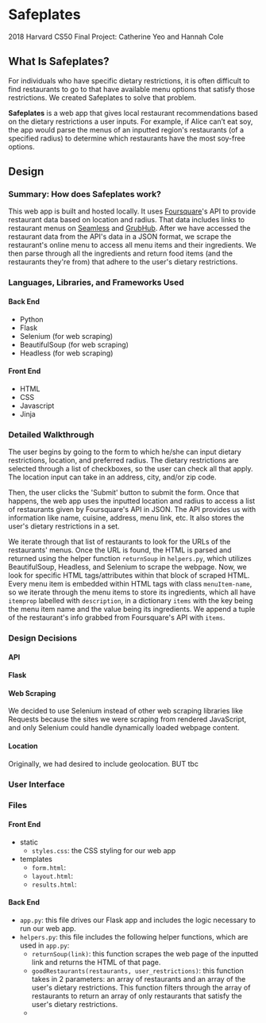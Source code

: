 # Safeplates
2018 Harvard CS50 Final Project: Catherine Yeo and Hannah Cole

## What Is Safeplates?
For individuals who have specific dietary restrictions, it is often difficult to find restaurants to go to that have available menu options that satisfy those restrictions. We created Safeplates to solve that problem.

**Safeplates** is a web app that gives local restaurant recommendations based on the dietary restrictions a user inputs. For example, if Alice can’t eat soy, the app would parse the menus of an inputted region's restaurants (of a specified radius) to determine which restaurants have the most soy-free options. 

## Design

### Summary: How does Safeplates work?
This web app is built and hosted locally. It uses [Foursquare](https://developer.foursquare.com/)'s API to provide restaurant data based on location and radius. That data includes links to restaurant menus on [Seamless](https://www.seamless.com/) and [GrubHub](https://www.grubhub.com/). After we have accessed the restaurant data from the API's data in a JSON format, we scrape the restaurant's online menu to access all menu items and their ingredients. We then parse through all the ingredients and return food items (and the restaurants they're from) that adhere to the user's dietary restrictions. 

### Languages, Libraries, and Frameworks Used

#### Back End
* Python
* Flask
* Selenium (for web scraping)
* BeautifulSoup (for web scraping)
* Headless (for web scraping)

#### Front End
* HTML
* CSS
* Javascript
* Jinja

### Detailed Walkthrough
The user begins by going to the form to which he/she can input dietary restrictions, location, and preferred radius. The dietary restrictions are selected through a list of checkboxes, so the user can check all that apply. The location input can take in an address, city, and/or zip code. 

Then, the user clicks the 'Submit' button to submit the form. Once that happens, the web app uses the inputted location and radius to access a list of restaurants given by Foursquare's API in JSON. The API provides us with information like name, cuisine, address, menu link, etc. It also stores the user's dietary restrictions in a set.

We iterate through that list of restaurants to look for the URLs of the restaurants' menus. Once the URL is found, the HTML is parsed and returned using the helper function `returnSoup` in `helpers.py`, which utilizes BeautifulSoup, Headless, and Selenium to scrape the webpage. Now, we look for specific HTML tags/attributes within that block of scraped HTML. Every menu item is embedded within HTML tags with class `menuItem-name`, so we iterate through the menu items to store its ingredients, which all have `itemprop` labelled with `description`, in a dictionary `items` with the key being the menu item name and the value being its ingredients. We append a tuple of the restaurant's info grabbed from Foursquare's API with `items`.

### Design Decisions

#### API

#### Flask

#### Web Scraping
We decided to use Selenium instead of other web scraping libraries like Requests because the sites we were scraping from rendered JavaScript, and only Selenium could handle dynamically loaded webpage content.

#### Location
Originally, we had desired to include geolocation. BUT tbc

### User Interface

### Files
#### Front End
* static
  * `styles.css`: the CSS styling for our web app 
* templates
  * `form.html`: 
  * `layout.html`: 
  * `results.html`: 

#### Back End
* `app.py`: this file drives our Flask app and includes the logic necessary to run our web app.
* `helpers.py`: this file includes the following helper functions, which are used in `app.py`:
  * `returnSoup(link)`: this function scrapes the web page of the inputted link and returns the HTML of that page.
  * `goodRestaurants(restaurants, user_restrictions)`: this function takes in 2 parameters: an array of restaurants and an array of the user's dietary restrictions. This function filters through the array of restaurants to return an array of only restaurants that satisfy the user's dietary restrictions.
  * 